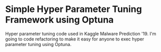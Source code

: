 # Simple Hyper Parameter Tuning Framework using Optuna
Hyper parameter tuning code used in Kaggle Malware Prediction '19.
I'm going to code refactoring to make it easy for anyone to exec hyper parameter tuning using Optuna.
